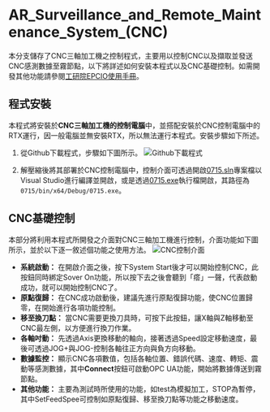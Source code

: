# AR_Surveillance_and_Remote_Maintenance_System_(CNC)
本分支儲存了CNC三軸加工機之控制程式，主要用以控制CNC以及擷取並發送CNC感測數據至霧節點，以下將詳述如何安裝本程式以及CNC基礎控制。如需開發其他功能請參閱[工研院EPCIO使用手冊](https://www.epcio.com.tw/support/UserManual.aspx)。

## 程式安裝
本程式將安裝於**CNC三軸加工機的控制電腦**中，並搭配安裝於CNC控制電腦中的RTX運行，因一般電腦並無安裝RTX，所以無法運行本程式。安裝步驟如下所述。

1. 從Github下載程式，步驟如下圖所示。
![Github下載程式](https://user-images.githubusercontent.com/77768660/189030424-672c1110-4a40-4c50-9e85-15ed9c471914.png)

2. 解壓縮後將其部署於CNC控制電腦中，控制介面可透過開啟[0715.sln](https://github.com/vf19961226/AR_Surveillance_and_Remote_Maintenance_System/blob/CNC/0715.sln)專案檔以Visual Studio進行編譯並開啟，或是透過[0715.exe](https://github.com/vf19961226/AR_Surveillance_and_Remote_Maintenance_System/blob/CNC/0715/bin/x64/Debug/0715.exe)執行檔開啟，其路徑為`0715/bin/x64/Debug/0715.exe`。


## CNC基礎控制
本部分將利用本程式所開發之介面對CNC三軸加工機進行控制，介面功能如下圖所示，並於以下逐一敘述個功能之使用方法。
![CNC控制介面](https://user-images.githubusercontent.com/77768660/189040822-2e389ff9-ddcc-4ee1-904d-2fb3a37287c6.png)

* **系統啟動：** 在開啟介面之後，按下System Start後才可以開始控制CNC，此按鈕同時綁定Sover On功能，所以按下去之後會聽到「瘩」一聲，代表啟動成功，就可以開始控制CNC了。
* **原點復歸：** 在CNC成功啟動後，建議先進行原點復歸功能，使CNC位置歸零，在開始進行各項功能控制。
* **移至換刀點：** 當CNC需要更換刀具時，可按下此按鈕，讓X軸與Z軸移動至CNC最左側，以方便進行換刀作業。
* **各軸吋動：** 先透過Axis更換移動的軸向，接著透過Speed設定移動速度，最後可透過JOG+與JOG-控制各軸往正方向與負方向移動。
* **數據監控：** 顯示CNC各項數值，包括各軸位置、錯誤代碼、速度、轉矩、震動等感測數據，其中**Connect**按鈕可啟動OPC UA功能，開始將數據傳送到霧節點。
* **其他功能：** 主要為測試時所使用的功能，如test為模擬加工，STOP為暫停，其中SetFeedSpee可控制如原點復歸、移至換刀點等功能之移動速度。
